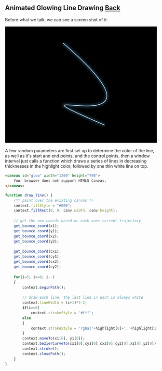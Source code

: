 ## Animated Glowing Line Drawing [Back](./../canvas.md)

Before what we talk, we can see a screen shot of it:

![](./canvas_glow.png)

A few random parameters are first set up to determine the color of the line, as well as it's start and end points, and the control points, then a window interval just calls a function which draws a series of lines in decreasing thicknesses in the highlight color, followed by one thin white line on top.

```html
<canvas id="glow" width="1200" height="700">
    Your browser does not support HTML5 Canvas.
</canvas>
```

```js
function draw_line() {
	/** paint over the existing canvas */
	context.fillStyle = "#000";
	context.fillRect(0, 0, canv.width, canv.height);

	// get the new coords based on each ones current trajectory
	get_bounce_coord(x1);
	get_bounce_coord(y1);
	get_bounce_coord(x2);
	get_bounce_coord(y2);

	get_bounce_coord(cx1);
	get_bounce_coord(cy1);
	get_bounce_coord(cx2);
	get_bounce_coord(cy2);

	for(i=5; i>=0; i--)
	{
		context.beginPath();

		// draw each line, the last line in each is always white
		context.lineWidth = (i+1)*4-2;
		if(i==0)
			context.strokeStyle = '#fff';
		else
		{
			context.strokeStyle = 'rgba('+highlight[0]+','+highlight[1]+','+highlight[2]+',0.2)';
		}
		context.moveTo(x1[0], y1[0]);
		context.bezierCurveTo(cx1[0],cy1[0],cx2[0],cy2[0],x2[0],y2[0]);
		context.stroke();
		context.closePath();
	}
}
```
